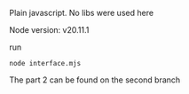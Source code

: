 Plain javascript. No libs were used here

Node version: v20.11.1

run

```
node interface.mjs
```

The part 2 can be found on the second branch
